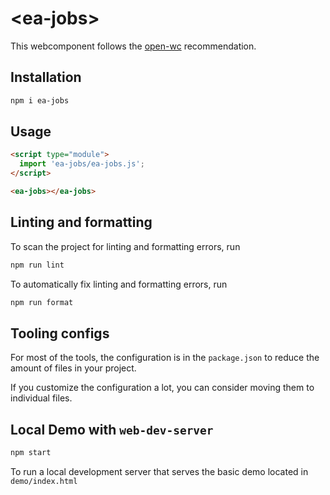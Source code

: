 # \<ea-jobs>

This webcomponent follows the [open-wc](https://github.com/open-wc/open-wc) recommendation.

## Installation

```bash
npm i ea-jobs
```

## Usage

```html
<script type="module">
  import 'ea-jobs/ea-jobs.js';
</script>

<ea-jobs></ea-jobs>
```

## Linting and formatting

To scan the project for linting and formatting errors, run

```bash
npm run lint
```

To automatically fix linting and formatting errors, run

```bash
npm run format
```


## Tooling configs

For most of the tools, the configuration is in the `package.json` to reduce the amount of files in your project.

If you customize the configuration a lot, you can consider moving them to individual files.

## Local Demo with `web-dev-server`

```bash
npm start
```

To run a local development server that serves the basic demo located in `demo/index.html`
